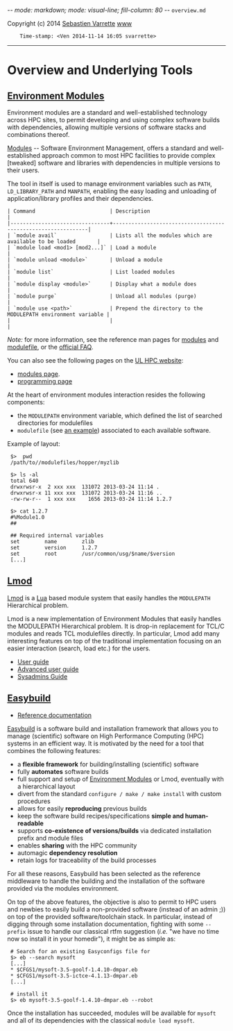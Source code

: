 -*- mode: markdown; mode: visual-line; fill-column: 80 -*-
`overview.md`

Copyright (c) 2014 [Sebastien Varrette](mailto:<Sebastien.Varrette@uni.lu>) [www]()

        Time-stamp: <Ven 2014-11-14 16:05 svarrette>

-------------------

# Overview and Underlying Tools

## [Environment Modules](http://modules.sourceforge.net/)

Environment modules are a standard and well-established technology across HPC sites, to permit developing and using complex software builds with dependencies, allowing multiple versions of software stacks and combinations thereof.

[Modules](http://modules.sourceforge.net/) -- Software Environment Management, offers a standard and well-established approach common to most HPC facilities to provide complex [tweaked] software and libraries with dependencies in multiple versions to their users.

The tool in itself is used to manage environment variables such as `PATH`, `LD_LIBRARY_PATH` and `MANPATH`, enabling the easy loading and unloading of application/library profiles and their dependencies.

    | Command                        | Description                                                  |
    |--------------------------------+--------------------------------------------------------------|
    | `module avail`                 | Lists all the modules which are available to be loaded       |
    | `module load <mod1> [mod2...]` | Load a module                                                |
    | `module unload <module>`       | Unload a module                                              |
    | `module list`                  | List loaded modules                                          |
    | `module display <module>`      | Display what a module does                                   |
    | `module purge`                 | Unload all modules (purge)                                   |
    | `module use <path>`            | Prepend the directory to the MODULEPATH environment variable |
    |                                |                                                              |
	
	
*Note:* for more information, see the reference man pages for [modules](http://modules.sourceforge.net/man/module.html) and [modulefile](http://modules.sourceforge.net/man/modulefile.html), or the [official FAQ](http://sourceforge.net/p/modules/wiki/FAQ/).

You can also see the following pages on the [UL HPC website](http://hpc.uni.lu/users/):

* [modules page](https://hpc.uni.lu/users/docs/modules.html).
* [programming page](https://hpc.uni.lu/users/docs/programming.html)

At the heart of environment modules interaction resides the following components:

* the `MODULEPATH` environment variable, which defined the list of searched directories for modulefiles
* `modulefile` (see [an example](https://www.nersc.gov/assets/modulefile_example)) associated to each available software. 

Example of layout:

     $>  pwd
	 /path/to//modulefiles/hopper/myzlib

     $> ls -al
	 total 640
	 drwxrwsr-x  2 xxx xxx  131072 2013-03-24 11:14 .
	 drwxrwsr-x 11 xxx xxx  131072 2013-03-24 11:16 ..
	 -rw-rw-r--  1 xxx xxx    1656 2013-03-24 11:14 1.2.7

     $> cat 1.2.7
	 #%Module1.0
     ##
	 
     ## Required internal variables
	 set		name		zlib
	 set		version		1.2.7
	 set		root		/usr/common/usg/$name/$version
	 [...]



## [Lmod](https://www.tacc.utexas.edu/research-development/tacc-projects/lmod)

[Lmod](https://www.tacc.utexas.edu/research-development/tacc-projects/lmod)  is a [Lua](http://www.lua.org/) based module system that easily handles the `MODULEPATH` Hierarchical problem.

Lmod is a new implementation of Environment Modules that easily handles the MODULEPATH Hierarchical problem. It is drop-in replacement for TCL/C modules and reads TCL modulefiles directly.
In particular, Lmod add many interesting features on top of the traditional implementation focusing on an easier interaction (search, load etc.) for the users.

* [User guide](https://www.tacc.utexas.edu/research-development/tacc-projects/lmod/user-guide)
* [Advanced user guide](https://www.tacc.utexas.edu/research-development/tacc-projects/lmod/advanced-user-guide)
* [Sysadmins Guide](https://www.tacc.utexas.edu/research-development/tacc-projects/lmod/system-administrators-guide)


## [Easybuild](https://hpcugent.github.io/easybuild)

* [Reference documentation](http://easybuild.readthedocs.org/)

[Easybuild](https://hpcugent.github.io/easybuild) is a software build and installation framework that allows you to manage (scientific) software on High Performance Computing (HPC) systems in an efficient way.
It is motivated by the need for a tool that combines the following features:

* a __flexible framework__ for building/installing (scientific) software
* fully __automates__ software builds
* full support and setup of [Environment Modules](http://modules.sourceforge.net/) or Lmod, eventually with a hierarchical layout
* divert from the standard `configure / make / make install` with custom procedures
* allows for easily __reproducing__ previous builds
* keep the software build recipes/specifications __simple and human-readable__
* supports __co-existence of versions/builds__ via dedicated installation prefix and module files
* enables __sharing__ with the HPC community
* automagic __dependency resolution__
* retain logs for traceability of the build processes

For all these reasons, Easybuild has been selected as the reference middleware to handle the building and the installation of the software provided via the modules environment.

On top of the above features, the objective is also to permit to HPC users and newbies to easily build a non-provided software (instead of an admin ;)) on top of the provided software/toolchain stack.
In particular, instead of digging through some installation documentation, fighting with some `--prefix` issue to handle our classical rtfm suggestion (_i.e._ "we have no time now so install it in your homedir"), it might be as simple as:


     # Search for an existing Easyconfigs file for 
     $> eb --search mysoft
	 [...]
	 * $CFGS1/mysoft-3.5-goolf-1.4.10-dmpar.eb
	 * $CFGS1/mysoft-3.5-ictce-4.1.13-dmpar.eb
	 [...]
	 
     # install it 
	 $> eb mysoft-3.5-goolf-1.4.10-dmpar.eb --robot

Once the installation has succeeded, modules will be available for `mysoft` and all of its dependencies with the classical `module load mysoft`.



